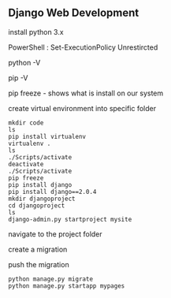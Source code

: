 ## Django Web Development

install python 3.x

PowerShell : Set-ExecutionPolicy Unrestircted

python -V

pip -V

pip freeze - shows what is install on our system

create virtual environment into specific folder

    mkdir code
    ls
    pip install virtualenv
    virtualenv .
    ls
    ./Scripts/activate
    deactivate
    ./Scripts/activate
    pip freeze
    pip install django 
    pip install django==2.0.4
    mkdir djangoproject
    cd djangoproject
    ls
    django-admin.py startproject mysite

navigate to the project folder


create a migration

push the migration

    python manage.py migrate
    python manage.py startapp mypages
